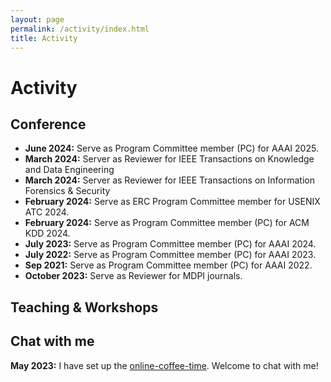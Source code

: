```yaml
---
layout: page
permalink: /activity/index.html
title: Activity
---
```


# Activity

## Conference

- **June 2024:** Serve as Program Committee member (PC) for AAAI 2025.
- **March 2024:** Server as Reviewer for IEEE Transactions on Knowledge and Data Engineering
- **March 2024:** Server as Reviewer for IEEE Transactions on Information Forensics & Security
- **February 2024:** Serve as ERC Program Committee member for USENIX ATC 2024.
- **February 2024:** Serve as Program Committee member (PC) for ACM KDD 2024.
- **July 2023:** Serve as Program Committee member (PC) for AAAI 2024.
- **July 2022:** Serve as Program Committee member (PC) for AAAI 2023.
- **Sep 2021:** Serve as Program Committee member (PC) for AAAI 2022.
- **October 2023:** Serve as Reviewer for MDPI journals.

## Teaching & Workshops


## Chat with me

**May 2023:** I have set up the [online-coffee-time](https://calendly.com/gyan23/30min). Welcome to chat with me!

